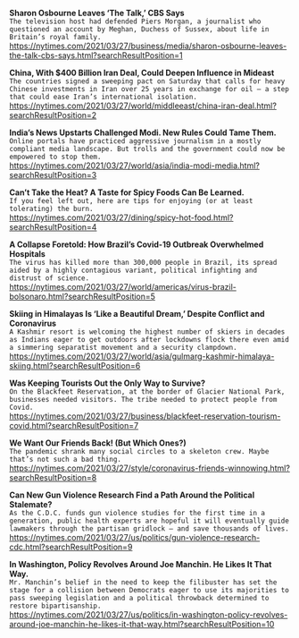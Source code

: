 **Sharon Osbourne Leaves ‘The Talk,’ CBS Says**\
`The television host had defended Piers Morgan, a journalist who questioned an account by Meghan, Duchess of Sussex, about life in Britain’s royal family.`\
https://nytimes.com/2021/03/27/business/media/sharon-osbourne-leaves-the-talk-cbs-says.html?searchResultPosition=1

**China, With $400 Billion Iran Deal, Could Deepen Influence in Mideast**\
`The countries signed a sweeping pact on Saturday that calls for heavy Chinese investments in Iran over 25 years in exchange for oil — a step that could ease Iran’s international isolation.`\
https://nytimes.com/2021/03/27/world/middleeast/china-iran-deal.html?searchResultPosition=2

**India’s News Upstarts Challenged Modi. New Rules Could Tame Them.**\
`Online portals have practiced aggressive journalism in a mostly compliant media landscape. But trolls and the government could now be empowered to stop them.`\
https://nytimes.com/2021/03/27/world/asia/india-modi-media.html?searchResultPosition=3

**Can’t Take the Heat? A Taste for Spicy Foods Can Be Learned.**\
`If you feel left out, here are tips for enjoying (or at least tolerating) the burn.`\
https://nytimes.com/2021/03/27/dining/spicy-hot-food.html?searchResultPosition=4

**A Collapse Foretold: How Brazil’s Covid-19 Outbreak Overwhelmed Hospitals**\
`The virus has killed more than 300,000 people in Brazil, its spread aided by a highly contagious variant, political infighting and distrust of science.`\
https://nytimes.com/2021/03/27/world/americas/virus-brazil-bolsonaro.html?searchResultPosition=5

**Skiing in Himalayas Is ‘Like a Beautiful Dream,’ Despite Conflict and Coronavirus**\
`A Kashmir resort is welcoming the highest number of skiers in decades as Indians eager to get outdoors after lockdowns flock there even amid a simmering separatist movement and a security clampdown.`\
https://nytimes.com/2021/03/27/world/asia/gulmarg-kashmir-himalaya-skiing.html?searchResultPosition=6

**Was Keeping Tourists Out the Only Way to Survive?**\
`On the Blackfeet Reservation, at the border of Glacier National Park, businesses needed visitors. The tribe needed to protect people from Covid.`\
https://nytimes.com/2021/03/27/business/blackfeet-reservation-tourism-covid.html?searchResultPosition=7

**We Want Our Friends Back! (But Which Ones?)**\
`The pandemic shrank many social circles to a skeleton crew. Maybe that’s not such a bad thing.`\
https://nytimes.com/2021/03/27/style/coronavirus-friends-winnowing.html?searchResultPosition=8

**Can New Gun Violence Research Find a Path Around the Political Stalemate?**\
`As the C.D.C. funds gun violence studies for the first time in a generation, public health experts are hopeful it will eventually guide lawmakers through the partisan gridlock — and save thousands of lives.`\
https://nytimes.com/2021/03/27/us/politics/gun-violence-research-cdc.html?searchResultPosition=9

**In Washington, Policy Revolves Around Joe Manchin. He Likes It That Way.**\
`Mr. Manchin’s belief in the need to keep the filibuster has set the stage for a collision between Democrats eager to use its majorities to pass sweeping legislation and a political throwback determined to restore bipartisanship.`\
https://nytimes.com/2021/03/27/us/politics/in-washington-policy-revolves-around-joe-manchin-he-likes-it-that-way.html?searchResultPosition=10

